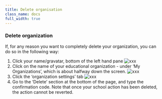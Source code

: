 ```yaml
---
title: Delete organisation
class_name: docs
full_width: true
---
```


### Delete organization
If, for any reason you want to completely delete your organization, you can do so in the following way:

1. Click your name/gravatar, bottom of the left hand pane
![xxx](/img/docs/xxxx.png)
1. Click on the name of your  educational organization - under ‘My Organizations’, which is about halfway down the screen. 
![xxx](/img/docs/xxxx.png)
1. Click the ‘organization settings’ tab 
![xxx](/img/docs/xxxx.png)
1. Go to the ‘Delete’ section at the bottom of the page, and type the confirmation code. Note that once your school action has been deleted, the action cannot be reverted.
